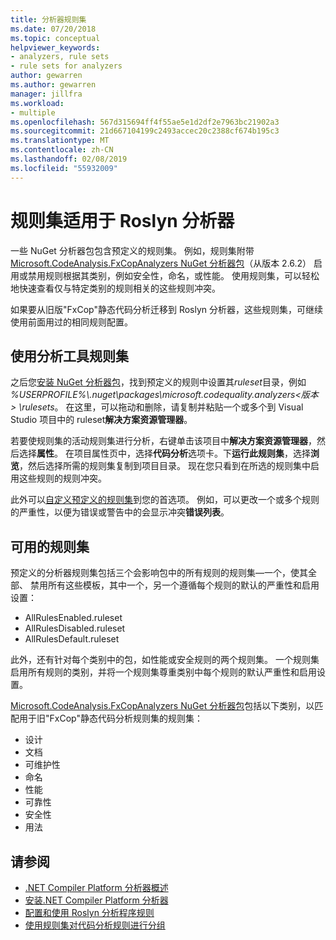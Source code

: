```yaml
---
title: 分析器规则集
ms.date: 07/20/2018
ms.topic: conceptual
helpviewer_keywords:
- analyzers, rule sets
- rule sets for analyzers
author: gewarren
ms.author: gewarren
manager: jillfra
ms.workload:
- multiple
ms.openlocfilehash: 567d315694ff4f55ae5e1d2df2e7963bc21902a3
ms.sourcegitcommit: 21d667104199c2493accec20c2388cf674b195c3
ms.translationtype: MT
ms.contentlocale: zh-CN
ms.lasthandoff: 02/08/2019
ms.locfileid: "55932009"
---
```

# <a name="rule-sets-for-roslyn-analyzers"></a>规则集适用于 Roslyn 分析器

一些 NuGet 分析器包包含预定义的规则集。 例如，规则集附带[Microsoft.CodeAnalysis.FxCopAnalyzers NuGet 分析器包](https://www.nuget.org/packages/Microsoft.CodeAnalysis.FxCopAnalyzers/)（从版本 2.6.2） 启用或禁用规则根据其类别，例如安全性，命名，或性能。 使用规则集，可以轻松地快速查看仅与特定类别的规则相关的这些规则冲突。

如果要从旧版"FxCop"静态代码分析迁移到 Roslyn 分析器，这些规则集，可继续使用前面用过的相同规则配置。

## <a name="use-analyzer-rule-sets"></a>使用分析工具规则集

之后您[安装 NuGet 分析器包](install-roslyn-analyzers.md)，找到预定义的规则中设置其*ruleset*目录，例如 *%USERPROFILE%\\.nuget\packages\microsoft.codequality.analyzers\<版本 > \rulesets*。 在这里，可以拖动和删除，请复制并粘贴一个或多个到 Visual Studio 项目中的 ruleset**解决方案资源管理器**。

若要使规则集的活动规则集进行分析，右键单击该项目中**解决方案资源管理器**，然后选择**属性**。 在项目属性页中，选择**代码分析**选项卡。下**运行此规则集**，选择**浏览**，然后选择所需的规则集复制到项目目录。 现在您只看到在所选的规则集中启用这些规则的规则冲突。

此外可以[自定义预定义的规则集](how-to-create-a-custom-rule-set.md#create-a-custom-rule-set)到您的首选项。 例如，可以更改一个或多个规则的严重性，以便为错误或警告中的会显示冲突**错误列表**。

## <a name="available-rule-sets"></a>可用的规则集

预定义的分析器规则集包括三个会影响包中的所有规则的规则集&mdash;一个，使其全部、 禁用所有这些模板，其中一个，另一个遵循每个规则的默认的严重性和启用设置：

- AllRulesEnabled.ruleset
- AllRulesDisabled.ruleset
- AllRulesDefault.ruleset

此外，还有针对每个类别中的包，如性能或安全规则的两个规则集。 一个规则集启用所有规则的类别，并将一个规则集尊重类别中每个规则的默认严重性和启用设置。

 [Microsoft.CodeAnalysis.FxCopAnalyzers NuGet 分析器包](https://www.nuget.org/packages/Microsoft.CodeAnalysis.FxCopAnalyzers/)包括以下类别，以匹配用于旧"FxCop"静态代码分析规则集的规则集：

- 设计
- 文档
- 可维护性
- 命名
- 性能
- 可靠性
- 安全性
- 用法

## <a name="see-also"></a>请参阅

- [.NET Compiler Platform 分析器概述](roslyn-analyzers-overview.md)
- [安装.NET Compiler Platform 分析器](install-roslyn-analyzers.md)
- [配置和使用 Roslyn 分析程序规则](use-roslyn-analyzers.md)
- [使用规则集对代码分析规则进行分组](using-rule-sets-to-group-code-analysis-rules.md)